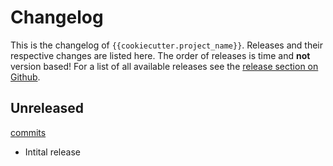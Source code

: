 # Changelog

This is the changelog of `{{cookiecutter.project_name}}`. Releases and their respective
changes are listed here. The order of releases is time and **not** version based!
For a list of all available releases see the
[release section on Github](https://github.com/{{cookiecutter.github_username}}/{{cookiecutter.project_lower_case}}/releases).


<!-- Valid subcategories
#### BREAKING CHANGES
#### New features
#### Bugfixes
#### Documentation
#### Miscellaneous
-->


## Unreleased
[commits](https://github.com/{{cookiecutter.github_username}}/{{cookiecutter.project_lower_case}}/commits/master)

- Intital release

